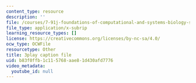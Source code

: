 ```yaml
---
content_type: resource
description: ''
file: /courses/7-91j-foundations-of-computational-and-systems-biology-spring-2014/b83f0ffb1c115768aae81d430afd7776_d5NMrA2HkG4.vtt
file_type: application/x-subrip
learning_resource_types: []
license: https://creativecommons.org/licenses/by-nc-sa/4.0/
ocw_type: OCWFile
resourcetype: Other
title: 3play caption file
uid: b83f0ffb-1c11-5768-aae8-1d430afd7776
video_metadata:
  youtube_id: null
---
```

